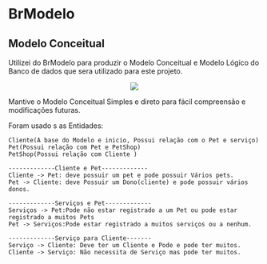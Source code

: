 # BrModelo 
## Modelo Conceitual
Utilizei do BrModelo para produzir o Modelo Conceitual e Modelo Lógico do Banco de dados que sera utilizado para este projeto.

<p align = "center">
  <img src="https://github.com/user-attachments/assets/03061bc6-cc27-43e3-86ae-8dac5dd4cbf8">
</p>
Mantive o Modelo Conceitual Simples e direto para fácil compreensão e modificações futuras.

Foram usado
s as Entidades:
``` 
Cliente(A base do Modelo e inicio, Possui relação com o Pet e serviço) 
Pet(Possui relação com Pet e PetShop)
PetShop(Possui relação com Cliente )

-------------Cliente e Pet-------------
Cliente -> Pet: deve possuir um pet e pode possuir Vários pets.
Pet -> Cliente: deve Possuir um Dono(cliente) e pode possuir vários donos.

-------------Serviços e Pet-------------
Serviços -> Pet:Pode não estar registrado a um Pet ou pode estar registrado a muitos Pets
Pet -> Serviços:Pode estar registrado a muitos serviços ou a nenhum.

-------------Serviço para Cliente-------
Serviço -> Cliente: Deve ter um Cliente e Pode e pode ter muitos.
Cliente -> Serviço: Não necessita de Serviço mas pode ter muitos.

```

